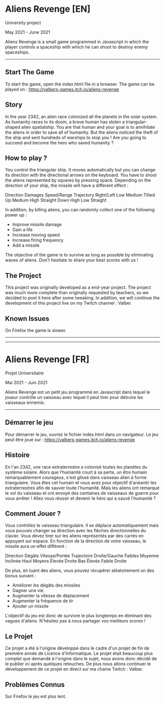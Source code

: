 # Aliens Revenge [EN]

University project

May 2021 - June 2021

Aliens Revenge is a small game programmed in Javascript in which the player controls a spaceship with which he can shoot to destroy enemy spaceships.

---

## Start The Game

To start the game, open the index.html file in a browser.
The game can be played on : https://valbers-games.itch.io/aliens-revenge

## Story

In the year 2342, an alien race colonized all the planets in the solar system. As humanity races to its doom, a brave human has stolen a triangular-shaped alien spatialship.
You are that human and your goal is to annihilate the aliens in order to save all of humanity. But the aliens noticed the theft of the ship and sent hundreds of warships to stop you !
Are you going to succeed and become the hero who saved humanity ?

## How to play ?

You control the triangular ship. It moves automatically but you can change its direction with the directional arrows on the keyboard.
You have to shoot the aliens represented by squares by pressing space. Depending on the direction of your ship, the missile will have a different effect :

Direction      Damages     Speed/Range     Trajectory
Right/Left     Low	   Medium	   Tilted
Up	       Medium	   High	           Straight
Down	       High	   Low	           Straight

In addition, by killing aliens, you can randomly collect one of the following power up :
- Improve missile damage
- Gain a life
- Increase moving speed
- Increase firing frequency
- Add a missile

The objective of the game is to survive as long as possible by eliminating waves of aliens. Don't hesitate to share your best scores with us !

## The Project

This project was originally developed as a end-year project. The project was much more complete than originally requested by teachers, so we decided to post it here after some tweaking.
In addition, we will continue the development of this project live on my Twitch channel : Valber.

## Known Issues

On Firefox the game is slower.

---

---

# Aliens Revenge [FR]

Projet Universitaire

Mai 2021 - Juin 2021

Aliens Revenge est un petit jeu programmé en Javascript dans lequel le joueur contrôle un vaisseau avec lequel il peut tirer pour détruire les vaisseaux ennemis.

---

## Démarrer le jeu

Pour démarrer le jeu, ouvrez le fichier index.html dans un navigateur.
Le jeu peut être joué sur : https://valbers-games.itch.io/aliens-revenge

## Histoire

En l'an 2342, une race extraterrestre a colonisé toutes les planètes du système solaire. Alors que l'humanité court à sa perte, un être humain remarquablement courageux, s'est glissé dans vaisseau alien à forme triangulaire.
Vous êtes cet humain et vous avez pour objectif d'anéantir les extraterrestres afin de sauver toute l'humanité. Mais les aliens ont remarqué le vol du vaisseau et ont envoyé des centaines de vaisseaux de guerre pour vous arrêter !
Allez vous réussir et devenir le héro qui a sauvé l'humanité ?

## Comment Jouer ?

Vous contrôlez le vaisseau triangulaire. Il se déplace automatiquement mais vous pouvais changer sa direction avec les flèches directionnelles du clavier.
Vous devez tirer sur les aliens représentés par des carrés en appuyant sur espace. En fonction de la direction de votre vaisseau, le missile aura un effet différent :

Direction	  Dégâts      Vitesse/Portée     Trajectoire
Droite/Gauche     Faibles     Moyenne	         Inclinée
Haut	          Moyens      Élevée	         Droite
Bas	          Élevés      Faible	         Droite

De plus, en tuant des aliens, vous pouvez récupérer aléatoirement un des bonus suivant :
- Améliorer les dégâts des missiles
- Gagner une vie
- Augmenter la vitesse de déplacement
- Augmenter la fréquence de tir
- Ajouter un missile

L'objectif du jeu est donc de survivre le plus longtemps en éliminant des vagues d'aliens. N'hésitez pas à nous partager vos meilleurs scores !

## Le Projet

Ce projet a été à l'origine développé dans le cadre d'un projet de fin de première année de Licence d'Informatique. Le projet était beaucoup plus complet que demandé à l'origine dans le sujet, nous avons donc décidé de le publier ici après quelques retouches.
De plus nous allons continuer le développement de ce projet en direct sur ma chaine Twitch : Valber.

## Problèmes Connus

Sur Firefox le jeu est plus lent.
